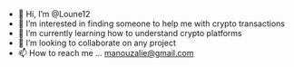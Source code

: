 - 👋 Hi, I’m @Loune12
- 👀 I’m interested in finding someone to help me with crypto transactions
- 🌱 I’m currently learning how to understand crypto platforms
- 💞️ I’m looking to collaborate on any project
- 📫 How to reach me ...
manouzalie@gmail.com
<!---
Loune12/Loune12 is a ✨ special ✨ repository because its `README.md` (this file) appears on your GitHub profile.
You can click the Preview link to take a look at your changes.
--->
